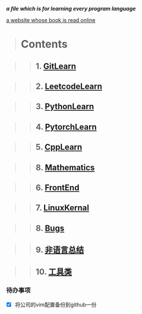 ***a file which is for learning every program language***

[a website whose book is read online](https://www.bookstack.cn/)

> # Contents    

> > ## 1. [GitLearn](./GitLearn)    

> > ## 2. [LeetcodeLearn](./LeetcodeLearn)    

> > ## 3. [PythonLearn](./PythonLearn)    

> > ## 4. [PytorchLearn](./PytorchLearn)    

> > ## 5. [CppLearn](./CppLearn)    

> > ## 8. [Mathematics](./Mathematics/README.md)    

> > ## 6. [FrontEnd](./FrontEndLearn/README.md)    

> > ## 7. [LinuxKernal](./LinuxKernal/README.md)        

> > ## 8. [Bugs](./BUGs)    

> > ## 9. [非语言总结](./非语言总结/非语言总结.md)      

> > ## 10. [工具类](./Tools)     

### 待办事项      
- [x] 将公司的vim配置备份到github一份   
